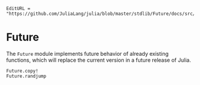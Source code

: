```@meta
EditURL = "https://github.com/JuliaLang/julia/blob/master/stdlib/Future/docs/src/index.md"
```

# Future

The `Future` module implements future behavior of already existing functions,
which will replace the current version in a future release of Julia.

```@docs
Future.copy!
Future.randjump
```

